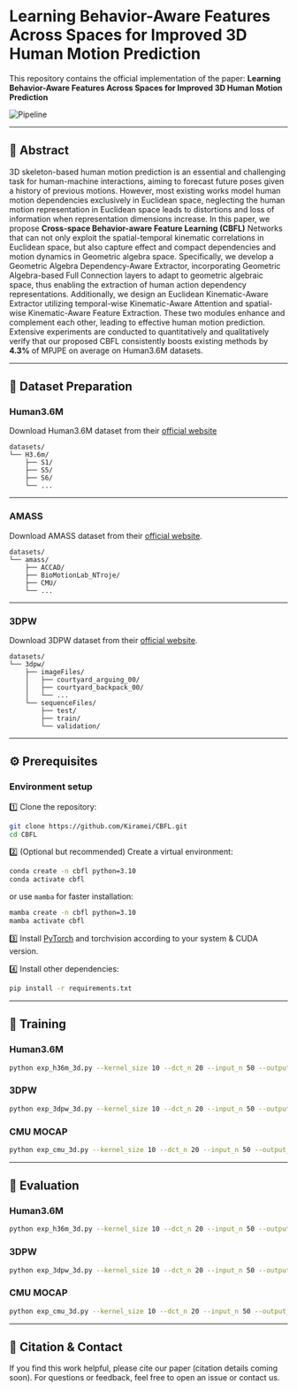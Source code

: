 
# **Learning Behavior-Aware Features Across Spaces for Improved 3D Human Motion Prediction**

This repository contains the official implementation of the paper:
**Learning Behavior-Aware Features Across Spaces for Improved 3D Human Motion Prediction**

![Pipeline](./doc/assets/pipeline.jpg)

---

## 📄 Abstract

3D skeleton-based human motion prediction is an essential and challenging task for human-machine interactions, aiming to forecast future poses given a history of previous motions. However, most existing works model human motion dependencies exclusively in Euclidean space, neglecting the human motion representation in Euclidean space leads to distortions and loss of information when representation dimensions increase. In this paper, we propose **Cross-space Behavior-aware Feature Learning (CBFL)** Networks that can not only exploit the spatial-temporal kinematic correlations in Euclidean space, but also capture effect and compact dependencies and motion dynamics in Geometric algebra space. Specifically, we develop a Geometric Algebra Dependency-Aware Extractor, incorporating Geometric Algebra-based Full Connection layers to adapt to geometric algebraic space, thus enabling the extraction of human action dependency representations. Additionally, we design an Euclidean Kinematic-Aware Extractor utilizing temporal-wise Kinematic-Aware Attention and spatial-wise Kinematic-Aware Feature Extraction. These two modules enhance and complement each other, leading to effective human motion prediction. Extensive experiments are conducted to quantitatively and qualitatively verify that our proposed CBFL consistently boosts existing methods by **4.3%** of MPJPE on average on Human3.6M datasets.

---

## 📂 Dataset Preparation

### Human3.6M

Download Human3.6M dataset from their [official website](http://vision.imar.ro/human3.6m/description.php)

```
datasets/
└── H3.6m/
    ├── S1/
    ├── S5/
    ├── S6/
    └── ...
```

---

### AMASS

Download AMASS dataset from their [official website](https://amass.is.tue.mpg.de/en).

```
datasets/
└── amass/
    ├── ACCAD/
    ├── BioMotionLab_NTroje/
    ├── CMU/
    └── ...
```

---

### 3DPW

Download 3DPW dataset from their [official website](https://virtualhumans.mpi-inf.mpg.de/3DPW/).

```
datasets/
└── 3dpw/
    ├── imageFiles/
    │   ├── courtyard_arguing_00/
    │   ├── courtyard_backpack_00/
    │   └── ...
    └── sequenceFiles/
        ├── test/
        ├── train/
        └── validation/
```

---

## ⚙️ Prerequisites

### Environment setup

1️⃣ Clone the repository:

```bash
git clone https://github.com/Kiramei/CBFL.git
cd CBFL
```

2️⃣ (Optional but recommended) Create a virtual environment:

```bash
conda create -n cbfl python=3.10
conda activate cbfl
```

or use `mamba` for faster installation:

```bash
mamba create -n cbfl python=3.10
mamba activate cbfl
```

3️⃣ Install [PyTorch](https://pytorch.org/get-started/locally/) and torchvision according to your system & CUDA version.

4️⃣ Install other dependencies:

```bash
pip install -r requirements.txt
```

---

## 🚀 Training

### Human3.6M

```bash
python exp_h36m_3d.py --kernel_size 10 --dct_n 20 --input_n 50 --output_n 10 --skip_rate 1 --batch_size 32 --test_batch_size 32 --in_features 66
```

### 3DPW

```bash
python exp_3dpw_3d.py --kernel_size 10 --dct_n 20 --input_n 50 --output_n 10 --skip_rate 1 --batch_size 32 --test_batch_size 32 --in_features 66
```

### CMU MOCAP

```bash
python exp_cmu_3d.py --kernel_size 10 --dct_n 20 --input_n 50 --output_n 10 --skip_rate 1 --batch_size 128 --test_batch_size 128 --in_features 75 --epoch 100 --num_stage 18
```

---

## 📝 Evaluation

### Human3.6M

```bash
python exp_h36m_3d.py --kernel_size 10 --dct_n 20 --input_n 50 --output_n 25 --skip_rate 1 --batch_size 32 --test_batch_size 32 --in_features 66 --is_eval --ckpt PATH_TO_YOUR_CHECKPOINT.pth.tar
```

### 3DPW

```bash
python exp_3dpw_3d.py --kernel_size 10 --dct_n 20 --input_n 50 --output_n 25 --skip_rate 1 --batch_size 32 --test_batch_size 32 --in_features 66 --is_eval --ckpt PATH_TO_YOUR_CHECKPOINT.pth.tar
```

### CMU MOCAP

```bash
python exp_cmu_3d.py --kernel_size 10 --dct_n 20 --input_n 50 --output_n 10 --skip_rate 1 --batch_size 128 --test_batch_size 128 --in_features 75 --epoch 100 --num_stage 18 --is_eval --ckpt PATH_TO_YOUR_CHECKPOINT.pth.tar
```

---

## 📧 Citation & Contact

If you find this work helpful, please cite our paper (citation details coming soon).
For questions or feedback, feel free to open an issue or contact us.


